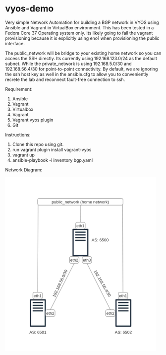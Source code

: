 # vyos-demo

Very simple Network Automation for building a BGP network in VYOS using Ansible and Vagrant in VirtualBox environment. This has been tested in a Fedora Core 37 Operating system only. Its likely going to fail the vagrant provisioning because it is explicitly using eno1 when provisioning the public interface. 

The public_network will be bridge to your existing home network so you can access the SSH directly. Its currently using 192.168.123.0/24 as the default subnet. While the private_network is using 192.168.5.0/30 and 192.168.56.4/30 for point-to-point connectivity. By default, we are ignoring the ssh host key as well in the ansible.cfg to allow you to conveniently recrete the lab and reconnect fault-free connection to ssh.



Requirement:

1. Ansible
2. Vagrant
3. Virtualbox
4. Vagrant 
5. Vagrant vyos plugin 
6. Git

Instructions:

1. Clone this repo using git.
2. run vagrant plugin install vagrant-vyos
3. vagrant up
4. ansible-playbook -i inventory bgp.yaml
   

Network Diagram:

![diagram](images/diagram.png)